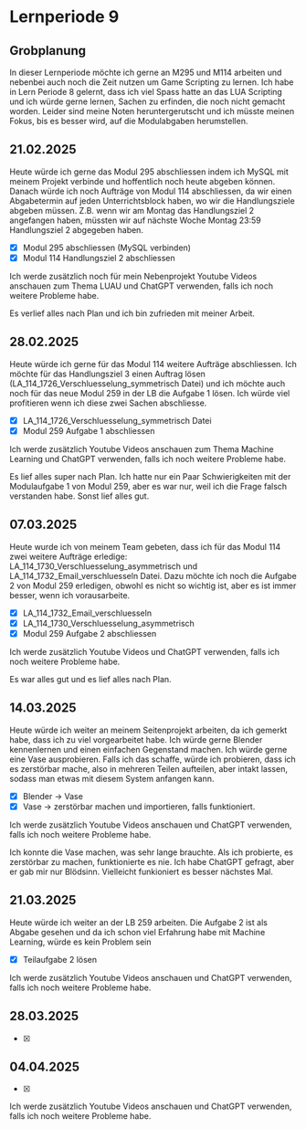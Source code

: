 # Lernperiode 9

## Grobplanung

In dieser Lernperiode möchte ich gerne an M295 und M114 arbeiten und nebenbei auch noch die Zeit nutzen um Game Scripting zu lernen. Ich habe in Lern Periode 8 gelernt, dass ich viel Spass hatte an das LUA Scripting und ich würde gerne lernen, Sachen zu erfinden, die noch nicht gemacht worden. Leider sind meine Noten heruntergerutscht und ich müsste meinen Fokus, bis es besser wird, auf die Modulabgaben herumstellen.

## 21.02.2025

Heute würde ich gerne das Modul 295 abschliessen indem ich MySQL mit meinem Projekt verbinde und hoffentlich noch heute abgeben können. Danach würde ich noch Aufträge von Modul 114 abschliessen, da wir einen Abgabetermin auf jeden Unterrichtsblock haben, wo wir die Handlungsziele abgeben müssen. Z.B. wenn wir am Montag das Handlungsziel 2 angefangen haben, müssten wir auf nächste Woche Montag 23:59 Handlungsziel 2 abgegeben haben.

- [x] Modul 295 abschliessen (MySQL verbinden)
- [x] Modul 114 Handlungsziel 2 abschliessen

Ich werde zusätzlich noch für mein Nebenprojekt Youtube Videos anschauen zum Thema LUAU und ChatGPT verwenden, falls ich noch weitere Probleme habe.

Es verlief alles nach Plan und ich bin zufrieden mit meiner Arbeit.


## 28.02.2025

Heute würde ich gerne für das Modul 114 weitere Aufträge abschliessen. Ich möchte für das Handlungsziel 3 einen Auftrag lösen (LA_114_1726_Verschluesselung_symmetrisch Datei) und ich möchte auch noch für das neue Modul 259 in der LB die Aufgabe 1 lösen. Ich würde viel profitieren wenn ich diese zwei Sachen abschliesse.

- [x] LA_114_1726_Verschluesselung_symmetrisch Datei
- [x] Modul 259 Aufgabe 1 abschliessen

Ich werde zusätzlich Youtube Videos anschauen zum Thema Machine Learning und ChatGPT verwenden, falls ich noch weitere Probleme habe.

Es lief alles super nach Plan. Ich hatte nur ein Paar Schwierigkeiten mit der Modulaufgabe 1 von Modul 259, aber es war nur, weil ich die Frage falsch verstanden habe. Sonst lief alles gut.

## 07.03.2025

Heute wurde ich von meinem Team gebeten, dass ich für das Modul 114 zwei weitere Aufträge erledige: LA_114_1730_Verschluesselung_asymmetrisch und LA_114_1732_Email_verschluesseln Datei. Dazu möchte ich noch die Aufgabe 2 von Modul 259 erledigen, obwohl es nicht so wichtig ist, aber es ist immer besser, wenn ich vorausarbeite.

- [x] LA_114_1732_Email_verschluesseln
- [x] LA_114_1730_Verschluesselung_asymmetrisch
- [x] Modul 259 Aufgabe 2 abschliessen

Ich werde zusätzlich Youtube Videos und ChatGPT verwenden, falls ich noch weitere Probleme habe.

Es war alles gut und es lief alles nach Plan.

## 14.03.2025

Heute würde ich weiter an meinem Seitenprojekt arbeiten, da ich gemerkt habe, dass ich zu viel vorgearbeitet habe. Ich würde gerne Blender kennenlernen und einen einfachen Gegenstand machen. Ich würde gerne eine Vase ausprobieren. Falls ich das schaffe, würde ich probieren, dass ich es zerstörbar mache, also in mehreren Teilen aufteilen, aber intakt lassen, sodass man etwas mit diesem System anfangen kann.

- [x] Blender -> Vase
- [x] Vase -> zerstörbar machen und importieren, falls funktioniert.

Ich werde zusätzlich Youtube Videos anschauen und ChatGPT verwenden, falls ich noch weitere Probleme habe.

Ich konnte die Vase machen, was sehr lange brauchte. Als ich probierte, es zerstörbar zu machen, funktionierte es nie. Ich habe ChatGPT gefragt, aber er gab mir nur Blödsinn. Vielleicht funkioniert es besser nächstes Mal. 

## 21.03.2025

Heute würde ich weiter an der LB 259 arbeiten. Die Aufgabe 2 ist als Abgabe gesehen und da ich schon viel Erfahrung habe mit Machine Learning, würde es kein Problem sein

- [x] Teilaufgabe 2 lösen

Ich werde zusätzlich Youtube Videos anschauen und ChatGPT verwenden, falls ich noch weitere Probleme habe.

## 28.03.2025


- [x] 



## 04.04.2025


- [x] 

Ich werde zusätzlich Youtube Videos anschauen und ChatGPT verwenden, falls ich noch weitere Probleme habe.

